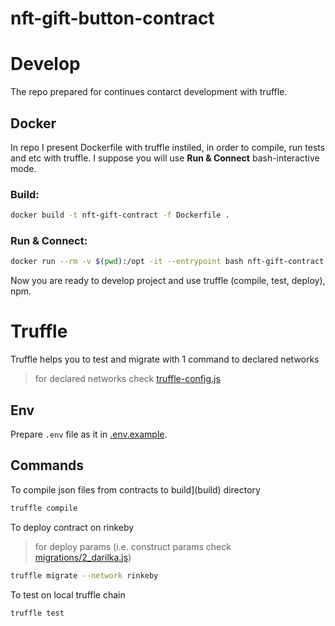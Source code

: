 # nft-gift-button-contract

# Develop
The repo prepared for continues contarct development with truffle.

## Docker
In repo I present Dockerfile with truffle instiled, in order to compile, 
run tests and etc with truffle. I suppose you will use **Run & Connect** bash-interactive mode.

### Build:
```bash
docker build -t nft-gift-contract -f Dockerfile .
```

### Run & Connect:
```bash
docker run --rm -v $(pwd):/opt -it --entrypoint bash nft-gift-contract
```
Now you are ready to develop project and use truffle (compile, test, deploy), npm.

# Truffle
Truffle helps you to test and migrate with 1 command to declared networks 

> for declared networks check [truffle-config.js](truffle-config.js)

## Env
Prepare `.env` file as it in [.env.example](.env.example).

## Commands
To compile json files from contracts to build](build) directory
```bash
truffle compile
```

To deploy contract on rinkeby
> for deploy params (i.e. construct params check [migrations/2_darilka.js](migrations/2_darilka.js))
```bash
truffle migrate --network rinkeby
```

To test on local truffle chain
```bash
truffle test
```
